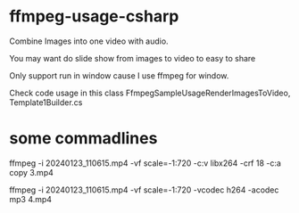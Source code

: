 # ffmpeg-usage-csharp

Combine Images into one video with audio.

You may want do slide show from images to video to easy to share

Only support run in window cause I use ffmpeg for window.


Check code usage in this class FfmpegSampleUsageRenderImagesToVideo, Template1Builder.cs

# some commadlines

ffmpeg -i 20240123_110615.mp4 -vf scale=-1:720 -c:v libx264 -crf 18 -c:a copy 3.mp4

ffmpeg -i 20240123_110615.mp4 -vf scale=-1:720 -vcodec h264 -acodec mp3 4.mp4
